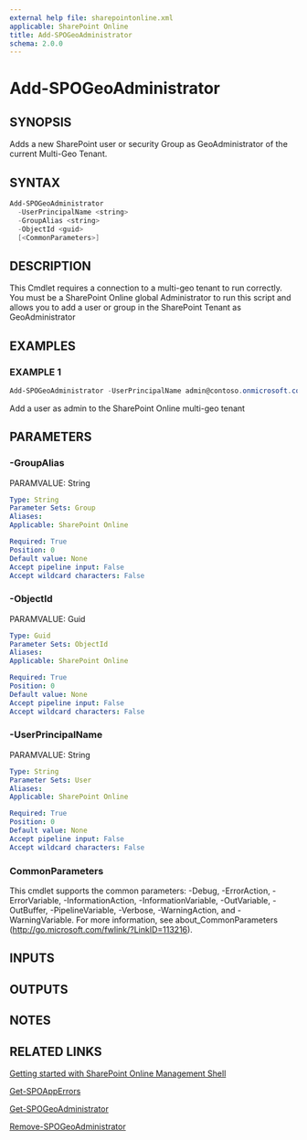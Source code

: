 ```yaml
---
external help file: sharepointonline.xml
applicable: SharePoint Online
title: Add-SPOGeoAdministrator
schema: 2.0.0
---
```


# Add-SPOGeoAdministrator

## SYNOPSIS

Adds a new SharePoint user or security Group as GeoAdministrator of the current Multi-Geo Tenant. 


## SYNTAX

```powershell
Add-SPOGeoAdministrator
  -UserPrincipalName <string>
  -GroupAlias <string>
  -ObjectId <guid>
  [<CommonParameters>]
```

## DESCRIPTION
This Cmdlet requires a connection to a multi-geo tenant to run correctly. You must be a SharePoint Online global Administrator to run this script and allows you to add a user or group in the SharePoint Tenant as GeoAdministrator


## EXAMPLES

### EXAMPLE 1
```powershell
Add-SPOGeoAdministrator -UserPrincipalName admin@contoso.onmicrosoft.com
```
Add a user as admin to the SharePoint Online multi-geo tenant


## PARAMETERS

### -GroupAlias
PARAMVALUE: String


```yaml
Type: String
Parameter Sets: Group
Aliases: 
Applicable: SharePoint Online

Required: True
Position: 0
Default value: None
Accept pipeline input: False
Accept wildcard characters: False
```

### -ObjectId
PARAMVALUE: Guid


```yaml
Type: Guid
Parameter Sets: ObjectId
Aliases: 
Applicable: SharePoint Online

Required: True
Position: 0
Default value: None
Accept pipeline input: False
Accept wildcard characters: False
```
### -UserPrincipalName
PARAMVALUE: String


```yaml
Type: String
Parameter Sets: User
Aliases: 
Applicable: SharePoint Online

Required: True
Position: 0
Default value: None
Accept pipeline input: False
Accept wildcard characters: False
```

### CommonParameters
This cmdlet supports the common parameters: -Debug, -ErrorAction, -ErrorVariable, -InformationAction, -InformationVariable, -OutVariable, -OutBuffer, -PipelineVariable, -Verbose, -WarningAction, and -WarningVariable. For more information, see about_CommonParameters (http://go.microsoft.com/fwlink/?LinkID=113216).

## INPUTS

## OUTPUTS

## NOTES


## RELATED LINKS

[Getting started with SharePoint Online Management Shell](https://docs.microsoft.com/en-us/powershell/sharepoint/sharepoint-online/connect-sharepoint-online?view=sharepoint-ps)

[Get-SPOAppErrors](Get-SPOAppErrors.md)

[Get-SPOGeoAdministrator](Get-SPOGeoAdministrator.md)

[Remove-SPOGeoAdministrator](Remove-SPOGeoAdministrator.md)



